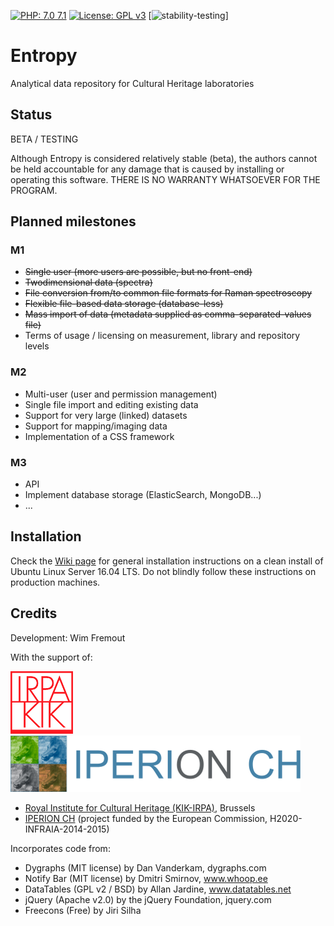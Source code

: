 [![PHP: 7.0 7.1](https://img.shields.io/badge/PHP-7.0%207.1-green.svg)](http://www.php.net)
[![License: GPL v3](https://img.shields.io/badge/License-GPL%20v3-blue.svg)](https://www.gnu.org/licenses/gpl-3.0)
[![stability-testing](https://img.shields.io/badge/stability-testing-yellow.svg)]

# Entropy
Analytical data repository for Cultural Heritage laboratories

## Status

BETA / TESTING

Although Entropy is considered relatively stable (beta), the authors cannot be held accountable for any damage that is caused by installing or operating this software. THERE IS NO WARRANTY WHATSOEVER FOR THE PROGRAM.

## Planned milestones

### M1
- ~~Single user (more users are possible, but no front-end)~~
- ~~Twodimensional data (spectra)~~
- ~~File conversion from/to common file formats for Raman spectroscopy~~
- ~~Flexible file-based data storage (database-less)~~
- ~~Mass import of data (metadata supplied as comma-separated-values file)~~
- Terms of usage / licensing on measurement, library and repository levels

### M2
- Multi-user (user and permission management)
- Single file import and editing existing data
- Support for very large (linked) datasets
- Support for mapping/imaging data
- Implementation of a CSS framework

### M3
- API
- Implement database storage (ElasticSearch, MongoDB...)
- ...

## Installation

Check the [Wiki page](https://github.com/KIKIRPA/Entropy/wiki/Installation-instructions) for general installation instructions on a clean install of Ubuntu Linux Server 16.04 LTS. Do not blindly follow these instructions on production machines.

## Credits

Development: Wim Fremout

With the support of:

[![Royal Institute for Cultural Heritage (KIK-IRPA)](https://github.com/KIKIRPA/Entropy/blob/master/public_html/img/kikirpalogo.png "KIK-IRPA")](http://www.kikirpa.be)
[![IPERION CH](https://github.com/KIKIRPA/Entropy/blob/master/public_html/img/iperionlogo.png "IPERION-CH")](http://www.iperionch.eu)

- [Royal Institute for Cultural Heritage (KIK-IRPA)](http://www.kikirpa.be), Brussels
- [IPERION CH](http://www.iperionch.eu) (project funded by the European Commission, H2020-INFRAIA-2014-2015)

Incorporates code from:
- Dygraphs (MIT license) by Dan Vanderkam, dygraphs.com
- Notify Bar (MIT license) by Dmitri Smirnov, www.whoop.ee
- DataTables (GPL v2 / BSD) by Allan Jardine, www.datatables.net
- jQuery (Apache v2.0) by the jQuery Foundation, jquery.com
- Freecons (Free) by Jiri Silha
